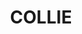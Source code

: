 ---
lastmod: '2025-04-06T06:05:20+00:00'
latitude: -31.63315
layout: suburb
longitude: 148.648353
postcode: '2827'
state: NSW
title: COLLIE
url: /nsw/collie/
---